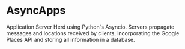 # AsyncApps
Application Server Herd using Python's Asyncio. Servers propagate messages and locations received by clients, incorporating the Google Places API and storing all information in a database.



